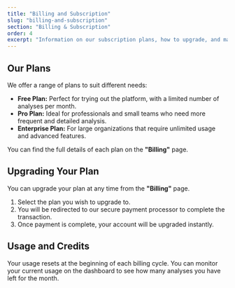 ```yaml
---
title: "Billing and Subscription"
slug: "billing-and-subscription"
section: "Billing & Subscription"
order: 4
excerpt: "Information on our subscription plans, how to upgrade, and managing your billing details."
---
```


## Our Plans

We offer a range of plans to suit different needs:

-   **Free Plan:** Perfect for trying out the platform, with a limited number of analyses per month.
-   **Pro Plan:** Ideal for professionals and small teams who need more frequent and detailed analysis.
-   **Enterprise Plan:** For large organizations that require unlimited usage and advanced features.

You can find the full details of each plan on the **"Billing"** page.

## Upgrading Your Plan

You can upgrade your plan at any time from the **"Billing"** page. 

1.  Select the plan you wish to upgrade to.
2.  You will be redirected to our secure payment processor to complete the transaction.
3.  Once payment is complete, your account will be upgraded instantly.

## Usage and Credits

Your usage resets at the beginning of each billing cycle. You can monitor your current usage on the dashboard to see how many analyses you have left for the month.